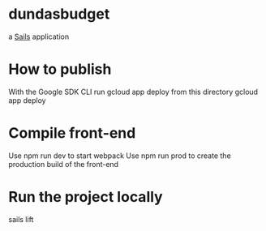 # dundasbudget

a [Sails](http://sailsjs.org) application

# How to publish

With the Google SDK CLI run gcloud app deploy from this directory
gcloud app deploy

# Compile front-end
Use npm run dev to start webpack
Use npm run prod to create the production build of the front-end

# Run the project locally
sails lift